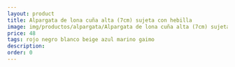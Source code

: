 ```yaml
---
layout: product
title: Alpargata de lona cuña alta (7cm) sujeta con hebilla 
image: img/productos/alpargata/Alpargata de lona cuña alta (7cm) sujeta con hebilla =48 =rojo negro blanco beige azul marino gaimo.webp
price: 48 
tags: rojo negro blanco beige azul marino gaimo
description: 
order: 0
---
```

